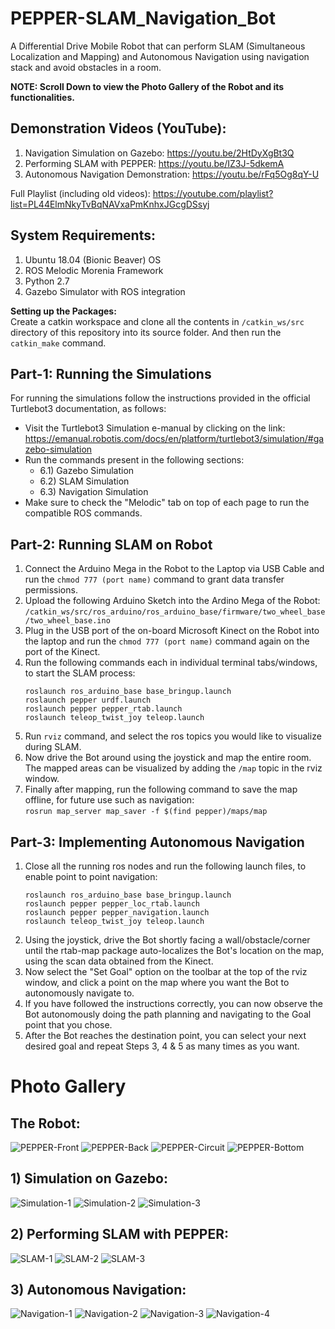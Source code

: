# PEPPER-SLAM_Navigation_Bot
A Differential Drive Mobile Robot that can perform SLAM (Simultaneous Localization and Mapping) and Autonomous Navigation using navigation stack and avoid obstacles in a room.

**NOTE: Scroll Down to view the Photo Gallery of the Robot and its functionalities.**

## Demonstration Videos (YouTube):
1) Navigation Simulation on Gazebo: https://youtu.be/2HtDyXgBt3Q
2) Performing SLAM with PEPPER: https://youtu.be/IZ3J-5dkemA
3) Autonomous Navigation Demonstration: https://youtu.be/rFq5Og8qY-U

Full Playlist (including old videos): https://youtube.com/playlist?list=PL44ElmNkyTvBqNAVxaPmKnhxJGcgDSsyj

## System Requirements: ##
1) Ubuntu 18.04 (Bionic Beaver) OS
2) ROS Melodic Morenia Framework
3) Python 2.7
4) Gazebo Simulator with ROS integration

**Setting up the Packages:**<br/>
Create a catkin workspace and clone all the contents in `/catkin_ws/src` directory of this repository into its source folder. And then run the `catkin_make` command.

## Part-1: Running the Simulations ##
For running the simulations follow the instructions provided in the official Turtlebot3 documentation, as follows:
- Visit the Turtlebot3 Simulation e-manual by clicking on the link: https://emanual.robotis.com/docs/en/platform/turtlebot3/simulation/#gazebo-simulation
- Run the commands present in the following sections:
  - 6.1) Gazebo Simulation
  - 6.2) SLAM Simulation
  - 6.3) Navigation Simulation
- Make sure to check the "Melodic" tab on top of each page to run the compatible ROS commands.

## Part-2: Running SLAM on Robot ##
1) Connect the Arduino Mega in the Robot to the Laptop via USB Cable and run the `chmod 777 (port name)` command to grant data transfer permissions.
2) Upload the following Arduino Sketch into the Ardino Mega of the Robot: `/catkin_ws/src/ros_arduino/ros_arduino_base/firmware/two_wheel_base/two_wheel_base.ino`
3) Plug in the USB port of the on-board Microsoft Kinect on the Robot into the laptop and run the `chmod 777 (port name)` command again on the port of the Kinect.
4) Run the following commands each in individual terminal tabs/windows, to start the SLAM process:
   ```
   roslaunch ros_arduino_base base_bringup.launch
   roslaunch pepper urdf.launch
   roslaunch pepper pepper_rtab.launch
   roslaunch teleop_twist_joy teleop.launch
   ```
 5) Run `rviz` command, and select the ros topics you would like to visualize during SLAM.
 6) Now drive the Bot around using the joystick and map the entire room. The mapped areas can be visualized by adding the `/map` topic in the rviz window.
 7) Finally after mapping, run the following command to save the map offline, for future use such as navigation:  
    `rosrun map_server map_saver -f $(find pepper)/maps/map`

## Part-3: Implementing Autonomous Navigation ##
1) Close all the running ros nodes and run the following launch files, to enable point to point navigation:
    ```
    roslaunch ros_arduino_base base_bringup.launch
    roslaunch pepper pepper_loc_rtab.launch
    roslaunch pepper pepper_navigation.launch
    roslaunch teleop_twist_joy teleop.launch
    ```
2) Using the joystick, drive the Bot shortly facing a wall/obstacle/corner until the rtab-map package auto-localizes the Bot's location on the map, using the scan data obtained from the Kinect.
3) Now select the "Set Goal" option on the toolbar at the top of the rviz window, and click a point on the map where you want the Bot to autonomously navigate to.
4) If you have followed the instructions correctly, you can now observe the Bot autonomously doing the path planning and navigating to the Goal point that you chose.
5) After the Bot reaches the destination point, you can select your next desired goal and repeat Steps 3, 4 & 5 as many times as you want.

# Photo Gallery

## The Robot: ##
![PEPPER-Front](/pictures/PEPPER-Front.jpg?raw=true "PEPPER Front")
![PEPPER-Back](/pictures/PEPPER-Back.jpg?raw=true "PEPPER Back")
![PEPPER-Circuit](/pictures/PEPPER-Circuit.jpg?raw=true "PEPPER Circuit")
![PEPPER-Bottom](/pictures/PEPPER-Bottom.jpg?raw=true "PEPPER Bottom")

## 1) Simulation on Gazebo: ##
![Simulation-1](/pictures/Simulation-1.jpg?raw=true "View from North Room")
![Simulation-2](/pictures/Simulation-2.jpg?raw=true "View from North Hall")
![Simulation-3](/pictures/Simulation-3.jpg?raw=true "View from South Hall")

## 2) Performing SLAM with PEPPER: ##
![SLAM-1](/pictures/SLAM-1.jpg?raw=true "SLAM 1")
![SLAM-2](/pictures/SLAM-2.jpg?raw=true "SLAM 2")
![SLAM-3](/pictures/SLAM-3.jpg?raw=true "SLAM 3")

## 3) Autonomous Navigation: ##
![Navigation-1](/pictures/Navigation-1.jpg?raw=true "Area to Navigate")
![Navigation-2](/pictures/Navigation-2.jpg?raw=true "Assigning Goal in RViz")
![Navigation-3](/pictures/Navigation-3.jpg?raw=true "Path Planned to Goal")
![Navigation-4](/pictures/Navigation-4.jpg?raw=true "Robot reached the Goal")
